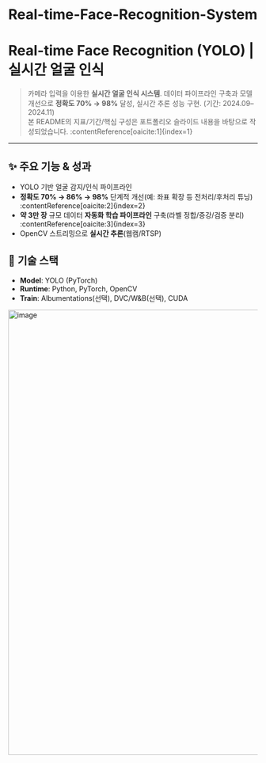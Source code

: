 # Real-time-Face-Recognition-System
# Real-time Face Recognition (YOLO) | 실시간 얼굴 인식

> 카메라 입력을 이용한 **실시간 얼굴 인식 시스템**. 데이터 파이프라인 구축과 모델 개선으로 **정확도 70% → 98%** 달성, 실시간 추론 성능 구현. (기간: 2024.09–2024.11)  
> 본 README의 지표/기간/핵심 구성은 포트폴리오 슬라이드 내용을 바탕으로 작성되었습니다. :contentReference[oaicite:1]{index=1}

---

## ✨ 주요 기능 & 성과
- YOLO 기반 얼굴 감지/인식 파이프라인
- **정확도 70% → 86% → 98%** 단계적 개선(예: 좌표 확장 등 전처리/후처리 튜닝) :contentReference[oaicite:2]{index=2}
- **약 3만 장** 규모 데이터 **자동화 학습 파이프라인** 구축(라벨 정합/증강/검증 분리) :contentReference[oaicite:3]{index=3}
- OpenCV 스트리밍으로 **실시간 추론**(웹캠/RTSP)

## 🔧 기술 스택
- **Model**: YOLO (PyTorch)
- **Runtime**: Python, PyTorch, OpenCV
- **Train**: Albumentations(선택), DVC/W&B(선택), CUDA

<img width="1600" height="900" alt="image" src="https://github.com/user-attachments/assets/5789989a-4fc2-4851-859e-10349438a4f0" />
